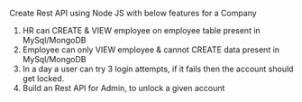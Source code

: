 Create Rest API using Node JS with below features for a Company

1. HR can CREATE & VIEW employee on employee table present in MySql/MongoDB
2. Employee can only VIEW employee & cannot CREATE data present in MySql/MongoDB
3. In a day a user can try 3 login attempts, if it fails then the account should get locked.
4. Build an Rest API for Admin, to unlock a given account
